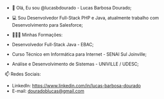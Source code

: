 - 👋 Olá, Eu sou @lucasbdourado - Lucas Barbosa Dourado;
- 💻 Sou Desenvolvedor Full-Stack PHP e Java, atualmente trabalho com Desenvolvimento para Salesforce;

- 👨🏿‍🎓 Minhas Formações: 

- Desenvolvedor Full-Stack Java - EBAC;
- Curso Técnico em Informática para Internet - SENAI Sul Joinville;
- Análise e Desenvolvimento de Sistemas - UNIVILLE / UDESC;

📫 Redes Sociais: 
- LinkedIn: https://www.linkedin.com/in/lucas-barbosa-dourado 
- E-mail: douradoblucas@gmail.com

<!---
lucasbdourado/lucasbdourado is a ✨ special ✨ repository because its `README.md` (this file) appears on your GitHub profile.
You can click the Preview link to take a look at your changes.
--->
